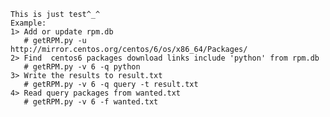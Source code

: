     This is just test^_^
    Example:
    1> Add or update rpm.db
       # getRPM.py -u http://mirror.centos.org/centos/6/os/x86_64/Packages/
    2> Find  centos6 packages download links include 'python' from rpm.db
       # getRPM.py -v 6 -q python
    3> Write the results to result.txt
       # getRPM.py -v 6 -q query -t result.txt
    4> Read query packages from wanted.txt
       # getRPM.py -v 6 -f wanted.txt
